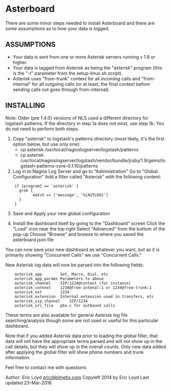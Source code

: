 # Asterboard
There are some minor steps needed to install Asterboard and there are
some assumptions as to how your data is logged.

## ASSUMPTIONS

* Your data is sent from one or more Asterisk servers running v 1.8 or higher.
* Your data is tagged from Asterisk as being the "asterisk" program (this is
	the "-t" parameter from the setup-linux.sh script).
* Asterisk uses "from-trunk" context for all incoming calls and "from-internal"
	for all outgoing calls (or at least, the final context before sending
	calls out goes through from-internal).


## INSTALLING

Note: Older (pre 1.4.0) versions of NLS used a different directory for logstash
patterns.  If the directory in step 1a does not exist, use step 1b.  You do not
need to perform both steps.

1. Copy "asterisk" to logstash's patterns directory (most likely, it's the first option below, but use only one):
   - cp asterisk /usr/local/nagioslogserver/logstash/patterns
   - cp asterisk /usr/local/nagioslogserver/logstash/vendor/bundle/jruby/1.9/gems/logstash-patterns-core-0.1.10/patterns
2. Log in to Nagios Log Server and go to "Administration"
	Go to "Global Configuration"
	Add a filter called "Asterisk" with the following content:
```
	if [program] == 'asterisk' {
  	  grok {
    	    match => ['message', '%{ASTLOG}']
  	  }
	}
```
3. 	Save and Apply your new global configuration

3. Install the dashboard itself by going to the "Dashboard" screen
	Click the "Load" icon near the top right
	Select "Advanced" from the bottom of the pop-up
	Choose "Browse" and browse to where you saved the asterboard.json file

You can now save your new dashboard as whatever you want, but as it is primarily
showing "Concurrent Calls" we use "Concurrent Calls."

New Asterisk log data will now be parsed into the following fields:
```
	asterisk_app		Set, Macro, Dial, etc
	asterisk_app_params	Parameters to above
	asterisk_channel	SIP/1234@context (for instance)
	asterisk_context	1234@from-intenal:1 or 1234@from-trunk:1
	asterisk_ext		1234
	asterisk_extension	Internal extension used in transfers, etc
	asterisk_sip_channel	SIP/1234
	asterisk_src_file	pbx.c for outbound calls
```
These terms are also available for general Asterisk log file searching/analysis
though some are not used or useful for this particular dashboard.

Note that if you added Asterisk data prior to loading the global filter, that
data will not have the appropriate terms parsed and will not show up in the
call details, but they will show up in the overall counts.  Only new data added
after applying the global filter will show phone numbers and trunk information.

Feel free to contact me with questions:

Author: Eric Loyd <eric@bitnetix.com>
Copyleft 2014 by Eric Loyd
Last updated 23-Mar-2016
